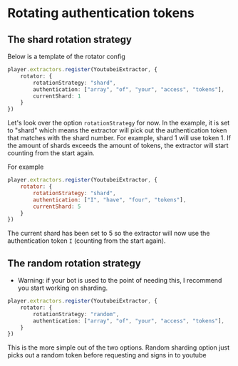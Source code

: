# Rotating authentication tokens

## The shard rotation strategy

Below is a template of the rotator config

```ts
player.extractors.register(YoutubeiExtractor, {
    rotator: {
        rotationStrategy: "shard",
        authentication: ["array", "of", "your", "access", "tokens"],
        currentShard: 1
    }
})
```

Let's look over the option `rotationStrategy` for now. In the example, it is set to "shard" which means the extractor will pick out the authentication token that matches with the shard number. For example, shard 1 will use token 1. If the amount of shards exceeds the amount of tokens, the extractor will start counting from the start again.

For example

```js
player.extractors.register(YoutubeiExtractor, {
    rotator: {
        rotationStrategy: "shard",
        authentication: ["I", "have", "four", "tokens"],
        currentShard: 5
    }
})
```

The current shard has been set to 5 so the extractor will now use the authentication token `I` (counting from the start again).

## The random rotation strategy

* Warning: if your bot is used to the point of needing this, I recommend you start working on sharding.

```ts
player.extractors.register(YoutubeiExtractor, {
    rotator: {
        rotationStrategy: "random",
        authentication: ["array", "of", "your", "access", "tokens"],
    }
})
```

This is the more simple out of the two options. Random sharding option just picks out a random token before requesting and signs in to youtube